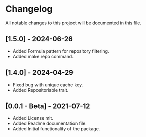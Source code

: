# ChangelogAll notable changes to this project will be documented in this file.## [1.5.0] - 2024-06-26* Added Formula pattern for repository filtering.* Added make:repo command.## [1.4.0] - 2024-04-29* Fixed bug with unique cache key.* Added Repositoriable trait.## [0.0.1 - Beta] - 2021-07-12* Added License mit.* Added Readme documentation file.* Added Initial functionality of the package.
